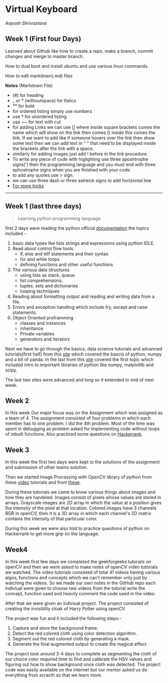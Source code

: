 # Virtual Keyboard
_Aayush Shrivastava_

## Week 1 (First four Days)
Learned about Github like how to create a repo, make a branch, commit changes and merge to master branch.

How to dual boot and install ubuntu and use various linux commands.

How to edit markdown(.md) files
    
**Notes** (Markdown File)
    
* (#) for heading
* _ or * (withoutspace) for Italics
*  ** for bold
* for ordered listing simply use numbers
* use * for unordered listing
* use ~~ for text with cut
* for adding Links we can use [] where inside square brackets comes the name which will show on the link then comes () inside this comes the link. If we want to add like if someone hovers over the link then show some text then we can add text in " " that need to be displayed inside the brackets after the link with a space.
* similarly for adding images just add ! before in the link procedure.
* To write any piece of code with higlighting use three aposhtrophe signs(') then the programming language and you must end with three aphostrophe signs when you are finished with your code.
* to add any quotes use > sign.
* we can use three dash or three astreick signs to add horizontal line    
* [For more tricks](https://guides.github.com/pdfs/markdown-cheatsheet-online.pdf)

---

## Week 1 (last three days)

>Learning python programming language

first 2 days were reading the python official [documentation](https://docs.python.org/3/tutorial/index.html) the topics included -
1. basic data types like lists strings and expressions using python IDLE.
2. Read about control flow tools.
     - if, else and elif statements and their syntax
     - for and while loops
     - defining functions and other useful functions
3. The various data structures
     - using lists as stack, queue.
     - list comprehensions.
     - tuples, sets and dictionaries
     - looping techniques
4. Reading about formatting output and reading and writing data from a file.
5. Errors and exception handling which include try, except and raise statements.
6. Object Oriented proframming
     - classes and instances 
     - inheritance
     - Private variables 
     - generators and iterators

Next we have to go through the basics, data science tutorials and advanced tutorials(first half) from this [site](https://www.learnpython.org/) which covered the bascis of python, numpy and a bit of panda.
In the last from this [site](https://scipy-lectures.org/) covered the first topic which included intro to important libraries of python like numpy, matplotlib and scipy.

The last two sites were advanced and long so it extended to mid of next week.

## Week 2

In this week Our major focus was on the Assignment which was assigned as a team of 4. The assignment consisted of four problems in which each member has to one problem.
I did the 4th problem.
Most of the time was spent in debugging as problem asked for implementing code without loops of inbuilt functions.
Also practiced some questions on [Hackerrank](https://www.hackerrank.com/domains/python).

## Week 3

In this week the first two days were kept to the solutions of the assignment and submission of other teams solution.

Then we started Image Processing with OpenCV library of python from these [video](https://www.youtube.com/watch?v=kdLM6AOd2vc&list=PLS1QulWo1RIa7D1O6skqDQ-JZ1GGHKK-K) tutorials and from [these](https://www.geeksforgeeks.org/opencv-python-tutorial/).

During these tutorials we came to know various things about images and how they are handeled.
Images consist of pixels whose values are stored in arrays. Grayscale images are 2D array in which the value at a position gives the intensity of the pixel at that location. Colored images have 3 channels BGR in openCV, then it is a 3D array in which each channel's 2D matrix contains the intensity of that particular color.

During this week we were also told to practice questions of python on Hackerrank to get more grip on the language.

## Week4

In this week first few days we completed the geekforgeeks tutorials on openCV and then we were asked to make notes of openCV video tutorials we watched.
The video tutorials consisted of total 41 videos having various algos, functions and concepts which we can't remember only just by watching the videos.
So we made our own notes in the GitHub repo each indiviual were given to choose two videos from the tutorial write the concept, function used and heavily comment the code used in the video.

After that we were given an indiviual project.
The project consisted of creating the invisiblity cloak of Harry Potter using openCV.

The project was fun and it included the following steps:-
1. Capture and store the background frame.
2. Detect the red colored cloth using color detection algorithm.
3. Segment out the red colored cloth by generating a mask.
4. Generate the final augmented output to create the magical effect

The project took around 3-4 days to complete as segmenting the cloth of our choice color required time to find and calibrate the HSV values and figuring out how to show background once cloth was detected.
The project code was easily available on the internet but our mentor asked us do everything from scracth so that we learn more.
